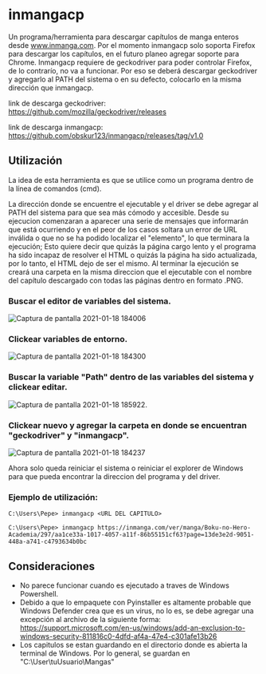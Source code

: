 # inmangacp



Un programa/herramienta para descargar capítulos de manga enteros desde www.inmanga.com.
Por el momento inmangacp solo soporta Firefox para descargar los capítulos, en el futuro planeo agregar soporte para Chrome.
Inmangacp requiere de geckodriver para poder controlar Firefox, de lo contrarío, no va a funcionar. Por eso se deberá descargar geckodriver y agregarlo al PATH del sistema
o en su defecto, colocarlo en la misma dirección que inmangacp.

link de descarga geckodriver: https://github.com/mozilla/geckodriver/releases

link de descarga inmangacp: https://github.com/obskur123/inmangacp/releases/tag/v1.0

## Utilización

La idea de esta herramienta es que se utilice como un programa dentro de la línea de comandos (cmd). 

La dirección donde se encuentre el ejecutable y el driver se debe agregar al PATH del sistema para que sea más cómodo y accesible.
Desde su ejecucion comenzaran a aparecer una serie de mensajes que informarán que está ocurriendo y en el peor de los casos soltara un error de URL inválida o que no se ha podido localizar el "elemento", lo que terminara la ejecución; Esto quiere decir que quizás la página cargo lento y el programa ha sido incapaz de resolver el HTML o quizás la página ha sido actualizada, por lo tanto, el HTML dejo de ser el mismo. 
Al terminar la ejecución se creará una carpeta en la misma direccion que el ejecutable con el nombre del capítulo descargado con todas las páginas dentro en formato .PNG.

### Buscar el editor de variables del sistema. 

![Captura de pantalla 2021-01-18 184006](https://user-images.githubusercontent.com/65251657/104965276-2470df00-59bd-11eb-8a12-c403d79b15ce.png)

### Clickear variables de entorno.

![Captura de pantalla 2021-01-18 184300](https://user-images.githubusercontent.com/65251657/104965280-25a20c00-59bd-11eb-9ed8-3bf650eac190.png)

### Buscar la variable "Path" dentro de las variables del sistema y clickear editar.

![Captura de pantalla 2021-01-18 185922](https://user-images.githubusercontent.com/65251657/104966366-787cc300-59bf-11eb-96f1-dc47f45de1cf.png).

### Clickear nuevo y agregar la carpeta en donde se encuentran "geckodriver" y "inmangacp".

![Captura de pantalla 2021-01-18 184237](https://user-images.githubusercontent.com/65251657/104965274-233fb200-59bd-11eb-9768-620dcaa8137c.png)

Ahora solo queda reiniciar el sistema o reiniciar el explorer de Windows para que pueda encontrar la direccion del programa y del driver.

### Ejemplo de utilización: 

```
C:\Users\Pepe> inmangacp <URL DEL CAPITULO>

C:\Users\Pepe> inmangacp https://inmanga.com/ver/manga/Boku-no-Hero-Academia/297/aa1ce33a-1017-4057-a11f-86b55151cf63?page=13de3e2d-9051-448a-a741-c4793634b0bc

```

## Consideraciones

- No parece funcionar cuando es ejecutado a traves de Windows Powershell.
- Debido a que lo empaquete con Pyinstaller es altamente probable que Windows Defender crea que es un virus, no lo es, se debe agregar una excepción al archivo de la siguiente forma: https://support.microsoft.com/en-us/windows/add-an-exclusion-to-windows-security-811816c0-4dfd-af4a-47e4-c301afe13b26
- Los capitulos se estan guardando en el directorio donde es abierta la terminal de Windows. Por lo general, se guardan en "C:\User\tuUsuario\Mangas"



